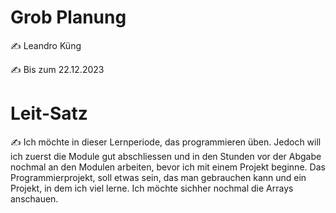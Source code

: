 # Grob Planung
✍️ Leandro Küng

✍️ Bis zum 22.12.2023

# Leit-Satz
✍️ Ich möchte in dieser Lernperiode, das programmieren üben. Jedoch will ich zuerst die Module gut abschliessen und in den Stunden vor der Abgabe nochmal an den Modulen arbeiten, bevor ich mit einem Projekt beginne. Das Programmierprojekt, soll etwas sein, das man gebrauchen kann und ein Projekt, in dem ich viel lerne. Ich möchte sichher nochmal die Arrays anschauen. 
